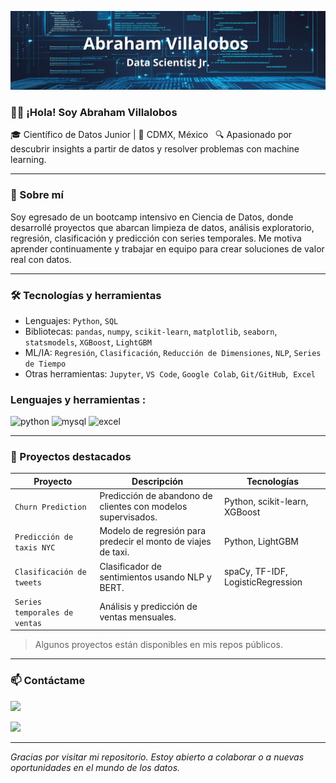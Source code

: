 ![Banner](Banner%20Github%20Abraham.png)
### 👋🏼 ¡Hola! Soy Abraham Villalobos

🎓 Científico de Datos Junior | 📍 CDMX, México  
🔍 Apasionado por descubrir insights a partir de datos y resolver problemas con machine learning.  

---

###  🚀 Sobre mí

Soy egresado de un bootcamp intensivo en Ciencia de Datos, donde desarrollé proyectos que abarcan limpieza de datos, análisis exploratorio, regresión, clasificación y predicción con series temporales. Me motiva aprender continuamente y trabajar en equipo para crear soluciones de valor real con datos.

---

###  🛠️ Tecnologías y herramientas

- Lenguajes: `Python`, `SQL`
- Bibliotecas: `pandas`, `numpy`, `scikit-learn`, `matplotlib`, `seaborn`, `statsmodels`, `XGBoost`, `LightGBM`
- ML/IA: `Regresión`, `Clasificación`, `Reducción de Dimensiones`, `NLP`, `Series de Tiempo`
- Otras herramientas: `Jupyter`, `VS Code`, `Google Colab`, `Git/GitHub`,  `Excel`

###  Lenguajes y herramientas :

<div id="header" align="left">
    <img decoding="async" src="https://img.shields.io/badge/Python-3776AB?style=for-the-badge&logo=python&logoColor=white" alt="python"/>
  </a>
    <img decoding="async" src="https://img.shields.io/badge/MySQL-6DB33F?style=for-the-badge&logo=mysql&logoColor=white" alt="mysql"/>
  </a>
 <img decoding="async" src="https://img.shields.io/badge/Microsoft_Excel-217346?style=for-the-badge&logo=microsoft-excel&logoColor=white" alt="excel"/>

</div>  

---

###  📂 Proyectos destacados

| Proyecto | Descripción | Tecnologías |
|---------|-------------|-------------|
| `Churn Prediction` | Predicción de abandono de clientes con modelos supervisados. | Python, scikit-learn, XGBoost |
| `Predicción de taxis NYC` | Modelo de regresión para predecir el monto de viajes de taxi. | Python, LightGBM |
| `Clasificación de tweets` | Clasificador de sentimientos usando NLP y BERT. | spaCy, TF-IDF, LogisticRegression |
| `Series temporales de ventas` | Análisis y predicción de ventas mensuales. |

> Algunos proyectos están disponibles en mis repos públicos.

---

###  📫 Contáctame

[![](https://img.shields.io/badge/LinkedIn-0077B5?style=for-the-badge&logo=linkedin&logoColor=white)](https://www.linkedin.com/in/abraham-pvillalobos)

[![](https://img.shields.io/badge/Email-D14836?style=for-the-badge&logo=gmail&logoColor=white)](mailto:ing.abrahamvillalobos@gmail.com)


---

_Gracias por visitar mi repositorio. Estoy abierto a colaborar o a nuevas oportunidades en el mundo de los datos._  
